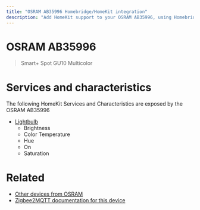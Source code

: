 ```yaml
---
title: "OSRAM AB35996 Homebridge/HomeKit integration"
description: "Add HomeKit support to your OSRAM AB35996, using Homebridge, Zigbee2MQTT and homebridge-z2m."
---
```

<!---
This file has been GENERATED using src/docgen/docgen.ts
DO NOT EDIT THIS FILE MANUALLY!
-->
# OSRAM AB35996
> Smart+ Spot GU10 Multicolor


# Services and characteristics
The following HomeKit Services and Characteristics are exposed by
the OSRAM AB35996

* [Lightbulb](../../light.md)
  * Brightness
  * Color Temperature
  * Hue
  * On
  * Saturation


# Related
* [Other devices from OSRAM](../index.md#osram)
* [Zigbee2MQTT documentation for this device](https://www.zigbee2mqtt.io/devices/AB35996.html)